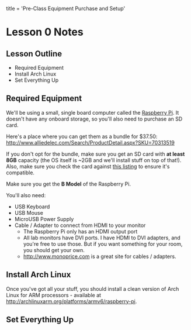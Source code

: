 title = 'Pre-Class Equipment Purchase and Setup'

# Lesson 0 Notes

## Lesson Outline

- Required Equipment
- Install Arch Linux
- Set Everything Up

## Required Equipment

We'll be using a small, single board computer called the
[Raspberry
Pi](http://en.wikipedia.org/wiki/Raspberry_Pi).  It
doesn't have any onboard storage, so you'll also need to
purchase an SD card.

Here's a place where you can get them as a bundle for $37.50: http://www.alliedelec.com/Search/ProductDetail.aspx?SKU=70313519

If you don't opt for the bundle, make sure you get an SD card with **at least
8GB** capacity (the OS itself is ~2GB and we'll install stuff on top of that!).
Also, make sure you check the card against [this
listing](http://elinux.org/RPi_SD_cards) to ensure it's compatible.

Make sure you get the **B Model** of the Raspberry Pi.

You'll also need:

- USB Keyboard
- USB Mouse
- MicroUSB Power Supply
- Cable / Adapter to connect from HDMI to your monitor
  - The Raspberry Pi only has an HDMI output port
  - All lab monitors have DVI ports.  I have HDMI to DVI
    adapters, and you're free to use those.  But if you
want something for your room, you should get your own.
  - http://www.monoprice.com is a great site for cables
    / adapters.

## Install Arch Linux

Once you've got all your stuff, you should install a
clean version of Arch Linux for ARM processors -
available at
http://archlinuxarm.org/platforms/armv6/raspberry-pi.

## Set Everything Up

